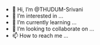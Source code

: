 - 👋 Hi, I’m @THUDUM-Srivani
- 👀 I’m interested in ...
- 🌱 I’m currently learning ...
- 💞️ I’m looking to collaborate on ...
- 📫 How to reach me ...

<!---
THUDUM-Srivani/THUDUM-Srivani is a ✨ special ✨ repository because its `README.md` (this file) appears on your GitHub profile.
You can click the Preview link to take a look at your changes.
--->
